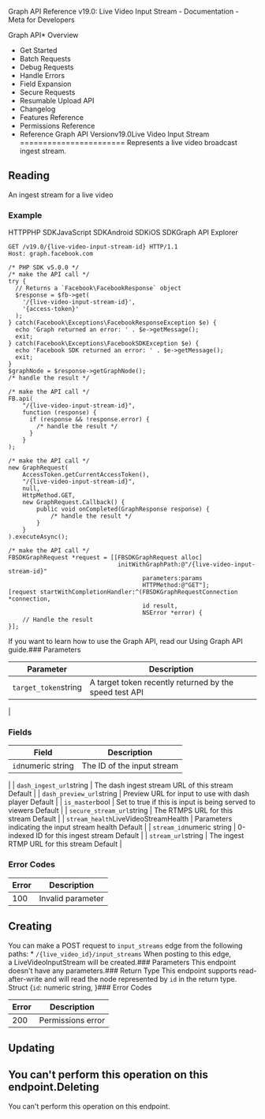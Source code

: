 Graph API Reference v19.0: Live Video Input Stream - Documentation - Meta for Developers

Graph API* Overview
* Get Started
* Batch Requests
* Debug Requests
* Handle Errors
* Field Expansion
* Secure Requests
* Resumable Upload API
* Changelog
* Features Reference
* Permissions Reference
* Reference
Graph API Versionv19.0Live Video Input Stream
=======================
Represents a live video broadcast ingest stream.

Reading
-------
An ingest stream for a live video

### Example
HTTPPHP SDKJavaScript SDKAndroid SDKiOS SDKGraph API Explorer
```
GET /v19.0/{live-video-input-stream-id} HTTP/1.1
Host: graph.facebook.com
```
```
/* PHP SDK v5.0.0 */
/* make the API call */
try {
  // Returns a `Facebook\FacebookResponse` object
  $response = $fb->get(
    '/{live-video-input-stream-id}',
    '{access-token}'
  );
} catch(Facebook\Exceptions\FacebookResponseException $e) {
  echo 'Graph returned an error: ' . $e->getMessage();
  exit;
} catch(Facebook\Exceptions\FacebookSDKException $e) {
  echo 'Facebook SDK returned an error: ' . $e->getMessage();
  exit;
}
$graphNode = $response->getGraphNode();
/* handle the result */
```
```
/* make the API call */
FB.api(
    "/{live-video-input-stream-id}",
    function (response) {
      if (response && !response.error) {
        /* handle the result */
      }
    }
);
```
```
/* make the API call */
new GraphRequest(
    AccessToken.getCurrentAccessToken(),
    "/{live-video-input-stream-id}",
    null,
    HttpMethod.GET,
    new GraphRequest.Callback() {
        public void onCompleted(GraphResponse response) {
            /* handle the result */
        }
    }
).executeAsync();
```
```
/* make the API call */
FBSDKGraphRequest *request = [[FBSDKGraphRequest alloc]
                               initWithGraphPath:@"/{live-video-input-stream-id}"
                                      parameters:params
                                      HTTPMethod:@"GET"];
[request startWithCompletionHandler:^(FBSDKGraphRequestConnection *connection,
                                      id result,
                                      NSError *error) {
    // Handle the result
}];
```
If you want to learn how to use the Graph API, read our Using Graph API guide.### Parameters

| Parameter | Description |
| --- | --- |
| `target_token`string | A target token recently returned by the speed test API
 |
### Fields

| Field | Description |
| --- | --- |
| `id`numeric string | The ID of the input stream
 |
| `dash_ingest_url`string | The dash ingest stream URL of this stream
Default |
| `dash_preview_url`string | Preview URL for input to use with dash player
Default |
| `is_master`bool | Set to true if this is input is being served to viewers
Default |
| `secure_stream_url`string | The RTMPS URL for this stream
Default |
| `stream_health`LiveVideoStreamHealth | Parameters indicating the input stream health
Default |
| `stream_id`numeric string | 0-indexed ID for this ingest stream
Default |
| `stream_url`string | The ingest RTMP URL for this stream
Default |
### Error Codes

| Error | Description |
| --- | --- |
| 100 | Invalid parameter |
Creating
--------
You can make a POST request to `input_streams` edge from the following paths: * `/{live_video_id}/input_streams`
When posting to this edge, a LiveVideoInputStream will be created.### Parameters
This endpoint doesn't have any parameters.### Return Type
This endpoint supports read-after-write and will read the node represented by `id` in the return type. Struct {`id`: numeric string, }### Error Codes

| Error | Description |
| --- | --- |
| 200 | Permissions error |
Updating
--------
You can't perform this operation on this endpoint.Deleting
--------
You can't perform this operation on this endpoint.